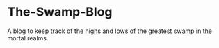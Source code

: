 # The-Swamp-Blog
A blog to keep track of the highs and lows of the greatest swamp in the mortal realms.
